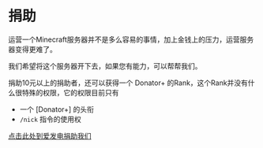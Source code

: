 # 捐助

运营一个Minecraft服务器并不是多么容易的事情，加上金钱上的压力，运营服务器变得更难了。

我们希望将这个服务器开下去，如果您有能力，可以帮帮我们。

捐助10元以上的捐助者，还可以获得一个 Donator+ 的Rank，这个Rank并没有什么很特殊的权限，它的权限目前只有

+ 一个 [Donator+] 的头衔
+ `/nick` 指令的使用权

[点击此处到爱发电捐助我们](https://afdian.net/@Mashirl)